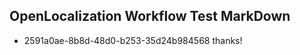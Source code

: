## OpenLocalization Workflow Test MarkDown
* 2591a0ae-8b8d-48d0-b253-35d24b984568 
thanks!<!--HONumber=Mar16_HO4-->

